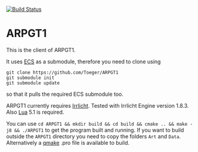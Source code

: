 [![Build Status](https://travis-ci.org/Toeger/ARPGT1.svg?branch=master)](https://travis-ci.org/Toeger/ARPGT1)

# ARPGT1
This is the client of ARPGT1.

It uses [ECS](https://github.com/Toeger/ECS) as a submodule, therefore you need to clone using

    git clone https://github.com/Toeger/ARPGT1
    git submodule init
    git submodule update

so that it pulls the required ECS submodule too.

ARPGT1 currently requires [Irrlicht](http://irrlicht.sourceforge.net/). Tested with Irrlicht Engine version 1.8.3.
Also [Lua](http://lua-users.org/wiki/LuaBinaries) 5.1 is required.

You can use `cd ARPGT1 && mkdir build && cd build && cmake .. && make -j8 && ./ARPGT1` to get the program built and running. If you want to build outside the `ARPGT1` directory you need to copy the folders `Art` and `Data`. Alternatively a [qmake](http://doc.qt.io/qt-5/qmake-manual.html) .pro file is available to build.
